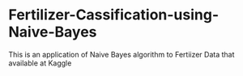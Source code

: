 # Fertilizer-Cassification-using-Naive-Bayes
This is an application of Naive Bayes algorithm to Fertiizer Data that available at Kaggle

